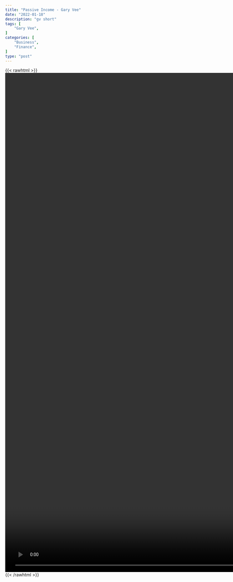 ```yaml
---
title: "Passive Income - Gary Vee"
date: "2022-01-18"
description: "gv short"
tags: [
    "Gary Vee",
]
categories: [
    "Business",
    "Finance",
]
type: "post"
---
```

{{< rawhtml >}}
    <video style="height:40vh;width:auto" overflow="hidden" controls>
        <source src="https://clips.dev00ps.com/Gary%20Vee/passive_income.mp4" type="video/mp4"> 
    </video>
{{< /rawhtml >}}